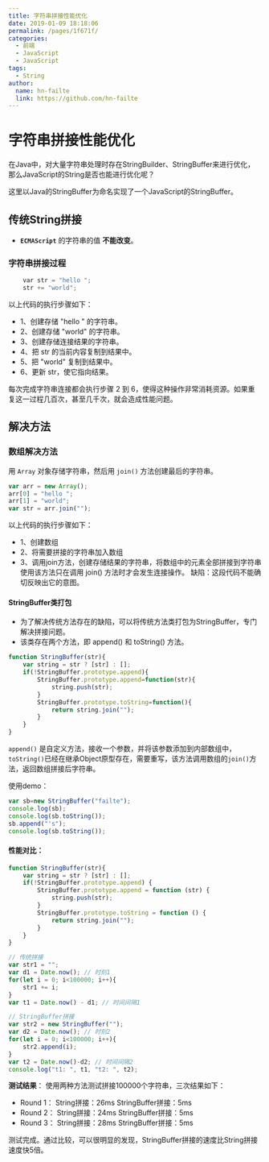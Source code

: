 ```yaml
---
title: 字符串拼接性能优化
date: 2019-01-09 18:18:06
permalink: /pages/1f671f/
categories:
  - 前端
  - JavaScript
  - JavaScript
tags:
  - String
author:
  name: hn-failte
  link: https://github.com/hn-failte
---
```


# 字符串拼接性能优化

在Java中，对大量字符串处理时存在StringBuilder、StringBuffer来进行优化，那么JavaScript的String是否也能进行优化呢？

这里以Java的StringBuffer为命名实现了一个JavaScript的StringBuffer。

## 传统String拼接

* **`ECMAScript`** 的字符串的值 **不能改变**。

### 字符串拼接过程

```js
    var str = "hello ";
    str += "world";
```

以上代码的执行步骤如下：

* 1、创建存储 "hello " 的字符串。
* 2、创建存储 "world" 的字符串。
* 3、创建存储连接结果的字符串。
* 4、把 str 的当前内容复制到结果中。
* 5、把 "world" 复制到结果中。
* 6、更新 str，使它指向结果。

每次完成字符串连接都会执行步骤 2 到 6，使得这种操作非常消耗资源。如果重复这一过程几百次，甚至几千次，就会造成性能问题。

## 解决方法

### 数组解决方法

用 `Array` 对象存储字符串，然后用 `join()` 方法创建最后的字符串。

```js
var arr = new Array();
arr[0] = "hello ";
arr[1] = "world";
var str = arr.join("");
```

以上代码的执行步骤如下：

* 1、创建数组
* 2、将需要拼接的字符串加入数组
* 3、调用join方法，创建存储结果的字符串，将数组中的元素全部拼接到字符串
使用该方法只在调用 join() 方法时才会发生连接操作。
缺陷：这段代码不能确切反映出它的意图。

#### StringBuffer类打包

* 为了解决传统方法存在的缺陷，可以将传统方法类打包为StringBuffer，专门解决拼接问题。
* 该类存在两个方法，即 append() 和 toString() 方法。

```javascript
function StringBuffer(str){
    var string = str ? [str] : [];
    if(!StringBuffer.prototype.append){
        StringBuffer.prototype.append=function(str){
            string.push(str);
        }
        StringBuffer.prototype.toString=function(){
            return string.join("");
        }
    }
}
```

`append()` 是自定义方法，接收一个参数，并将该参数添加到内部数组中，`toString()`已经在继承Object原型存在，需要重写，该方法调用数组的`join()`方法，返回数组拼接后字符串。

使用demo：

```javascript
var sb=new StringBuffer("failte");
console.log(sb);
console.log(sb.toString());
sb.append("'s");
console.log(sb.toString());
```

#### 性能对比：

```javascript
function StringBuffer(str){
    var string = str ? [str] : [];
    if(!StringBuffer.prototype.append) {
        StringBuffer.prototype.append = function (str) {
            string.push(str);
        }
        StringBuffer.prototype.toString = function () {
            return string.join("");
        }
    }
}

// 传统拼接
var str1 = "";
var d1 = Date.now(); // 时刻1
for(let i = 0; i<100000; i++){
    str1 += i;
}
var t1 = Date.now() - d1; // 时间间隔1

// StringBuffer拼接
var str2 = new StringBuffer("");
var d2 = Date.now(); // 时刻2
for(let i = 0; i<100000; i++){
    str2.append(i);
}
var t2 = Date.now()-d2; // 时间间隔2
console.log("t1: ", t1, "t2: ", t2);
```

**测试结果**：
使用两种方法测试拼接100000个字符串，三次结果如下：

* Round 1：
String拼接：26ms
StringBuffer拼接：5ms
* Round 2：
String拼接：24ms
StringBuffer拼接：5ms
* Round 3：
String拼接：28ms
StringBuffer拼接：5ms

测试完成。通过比较，可以很明显的发现，StringBuffer拼接的速度比String拼接速度快5倍。
